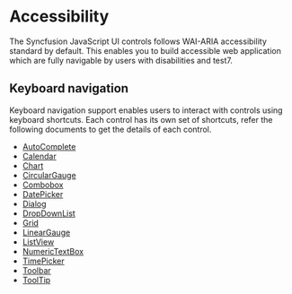 # Accessibility

The Syncfusion JavaScript UI controls follows WAI-ARIA accessibility standard by default. This enables you to build accessible web application which are fully navigable by users with disabilities and test7.

## Keyboard navigation

Keyboard navigation support enables users to interact with controls using keyboard shortcuts. Each control has its own set of shortcuts, refer the following documents to get the details of each control.

* [AutoComplete](./auto-complete/accessibility)
* [Calendar](./calendar/accessibility)
* [Chart](./chart/accessibility)
* [CircularGauge](./circular-gauge/accessibility)
* [Combobox](./combo-box/accessibility)
* [DatePicker](./datepicker/accessibility)
* [Dialog](./dialog/accessibility)
* [DropDownList](./drop-down-list/accessibility)
* [Grid](./grid/accessibility)
* [LinearGauge](./linear-gauge/accessibility)
* [ListView](./listview/accessibility)
* [NumericTextBox](./numerictextbox/accessibility)
* [TimePicker](./timepicker/accessibility)
* [Toolbar](./toolbar/accessibility)
* [ToolTip](./tooltip/accessibility)
